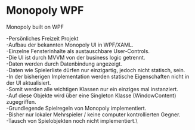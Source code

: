 # Monopoly WPF
Monopoly built on WPF


-Persönliches Freizeit Projekt\
-Aufbau der bekannten Monopoly UI in WPF/XAML.\
-Einzelne Fensterinhalte als austauschbare User-Controls.\
-Die UI ist durch MVVM von der business logic getrennt.\
-Daten werden durch Datenbindung angezeigt.\
-Daten wie Spielerliste dürfen nur einzigartig, jedoch nicht statisch, sein.\
-In der bisherigen Implementation werden statische Eigenschaften nicht in der UI aktualisiert.\
-Somit werden alle wichtigen Klassen nur ein einziges mal instanziert.\
-Auf diese Objekte wird über eine Singleton Klasse (WindowContent) zugegriffen.\
-Grundlegende Spielregeln von Monopoly implementiert.\
-Bisher nur lokaler Mehrspieler / keine computer kontrollierten Gegner.\
-Tausch von Spielobjekten noch nicht implementiert.\
